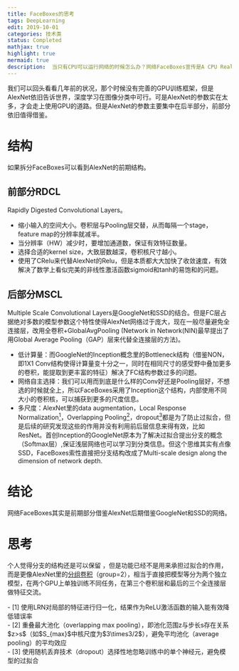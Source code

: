 ```yaml
---
title: FaceBoxes的思考
tags: DeepLearning
edit: 2019-10-01
categories: 技术类
status: Completed
mathjax: true
highlight: true
mermaid: true
description:  当只有CPU可以运行网络的时候怎么办？网络FaceBoxes宣传是A CPU Real-time Face Detector with High Accuracy，其实是前期部分借鉴AlexNet后期借鉴GoogleNet和SSD的网络。
---
```


我们可以回头看看几年前的状况，那个时候没有完善的GPU训练框架，但是AlexNet依旧告诉世界，深度学习在图像分类中可行。可是AlexNet的参数实在太多，才会走上使用GPU的道路。但是AlexNet的参数主要集中在后半部分，前部分依旧值得借鉴。

# 结构
如果拆分FaceBoxes可以看到AlexNet的前期结构。

## 前部分RDCL

Rapidly Digested Convolutional Layers。
- 缩小输入的空间大小。卷积层与Pooling层交替，从而每隔一个stage，feature map的分辨率就减半。
- 当分辨率（HW）减少时，要增加通道数，保证有效特征数量。
- 选择合适的kernel size，大致层数越深，卷积核尺寸越小。
- 使用了CRelu来代替AlexNet的Relu，但是本质都大大加快了收敛速度，有效解决了数学上看似完美的非线性激活函数sigmoid和tanh的易饱和的问题。

## 后部分MSCL

Multiple Scale Convolutional Layers是GoogleNet和SSD的结合。但是FC层占据绝对多数的模型参数这个特性使得AlexNet网络过于庞大，现在一般尽量避免全连接层，改用全卷积+GlobalAvgPooling (Network in Network(NIN)最早提出了用Global Average Pooling（GAP）层来代替全连接层的方法)。
- 低计算量：而GoogleNet的Inception概念里的Bottleneck结构（借鉴NON，即1X1 Conv结构使得计算量变十分之一，同时在相同尺寸的感受野中叠加更多的卷积，能提取到更丰富的特征）解决了FC结构参数过多的问题。
- 网络自主选择：我们可以用而到底是什么样的Conv好还是Pooling层好，不想选的时候就全上，所以FaceBoxes采用了Inception这个结构，内部使用不同大小的卷积核，可以捕获到更多的尺度信息。
- 多尺度：AlexNet里的data augmentation，Local Response Normalization[<sup>1</sup>](#refer-anchor-1)，Overlapping Pooling[<sup>2</sup>](#refer-anchor-2)，dropout[<sup>3</sup>](#refer-anchor-3)都是为了防止过拟合，但是后续的研究发现这些的作用并没有利用前后层信息来得有效，比如ResNet。首创Inception的GoogleNet原本为了解决过拟合提出分支的概念（Softmax层）,保证浅层网络也可以学习到分类信息。但这个思维其实有点像SSD，FaceBoxes索性直接把分支结构改成了Multi-scale design along the dimension of network depth.

# 结论

网络FaceBoxes其实是前期部分借鉴AlexNet后期借鉴GoogleNet和SSD的网络。

# 思考

个人觉得分支的结构还是可以保留 ，但是功能已经不是用来承担过拟合的作用，而是更像AlexNet里的[分组卷积](https://zhuanlan.zhihu.com/p/77480151)（group=2），相当于直接把模型等分为两个独立模型，在两个GPU上单独训练不同任务，在第三个卷积层和最后的三个全连接层做特征交流。

<div id="refer-anchor-1"></div>
- [1] 使用LRN对局部的特征进行归一化，结果作为ReLU激活函数的输入能有效降低错误率
<div id="refer-anchor-2"></div>
- [2] 重叠最大池化（overlapping max pooling），即池化范围z与步长s存在关系$z>s$（如$S_{max}$中核尺度为$3\times3/2$），避免平均池化（average pooling）的平均效应
<div id="refer-anchor-3"></div>
- [3] 使用随机丢弃技术（dropout）选择性地忽略训练中的单个神经元，避免模型的过拟合
